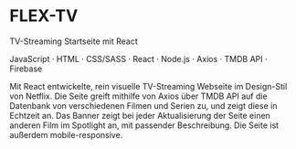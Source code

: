 # FLEX-TV

TV-Streaming Startseite mit React

JavaScript · HTML · CSS/SASS · React · Node.js · Axios · TMDB API · Firebase

Mit React entwickelte, rein visuelle TV-Streaming Webseite im Design-Stil von Netflix.
Die Seite greift mithilfe von Axios über TMDB API auf die Datenbank von verschiedenen Filmen und
Serien zu, und zeigt diese in Echtzeit an. Das Banner zeigt bei jeder Aktualisierung der 
Seite einen anderen Film im Spotlight an, mit passender Beschreibung.
Die Seite ist außerdem mobile-responsive.

